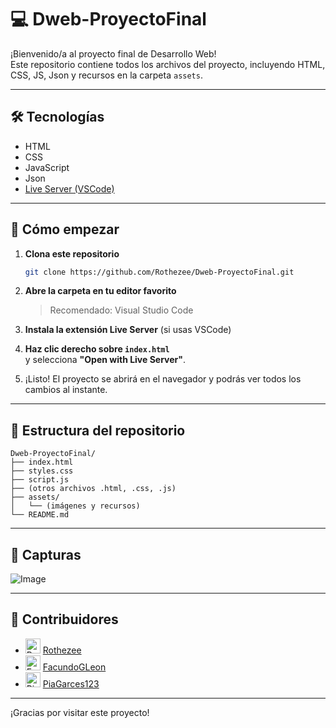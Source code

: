 # 💻 Dweb-ProyectoFinal

¡Bienvenido/a al proyecto final de Desarrollo Web!  
Este repositorio contiene todos los archivos del proyecto, incluyendo HTML, CSS, JS, Json y recursos en la carpeta `assets`.

---

## 🛠️ Tecnologías

- HTML  
- CSS  
- JavaScript
- Json
- [Live Server (VSCode)](https://marketplace.visualstudio.com/items?itemName=ritwickdey.LiveServer)

---

## 🚀 Cómo empezar

1. **Clona este repositorio**
   ```bash
   git clone https://github.com/Rothezee/Dweb-ProyectoFinal.git
   ```

2. **Abre la carpeta en tu editor favorito**  
   > Recomendado: Visual Studio Code

3. **Instala la extensión Live Server** (si usas VSCode)

4. **Haz clic derecho sobre `index.html`**  
   y selecciona **"Open with Live Server"**.

5. ¡Listo! El proyecto se abrirá en el navegador y podrás ver todos los cambios al instante.

---

## 📁 Estructura del repositorio

```
Dweb-ProyectoFinal/
├── index.html
├── styles.css
├── script.js
├── (otros archivos .html, .css, .js)
├── assets/
│   └── (imágenes y recursos)
└── README.md
```

---

## 📸 Capturas

![Image](https://github.com/user-attachments/assets/ee806886-1dbe-40dc-879a-ada6a41d820d)

---

## 👥 Contribuidores

- <img src="https://avatars.githubusercontent.com/u/176447136?v=4" width="24" alt="Rothezee"/> [Rothezee](https://github.com/Rothezee)
- <img src="https://avatars.githubusercontent.com/u/190776380?v=4" width="24" alt="FacundoGLeon"/> [FacundoGLeon](https://github.com/FacundoGLeon)
- <img src="https://avatars.githubusercontent.com/u/188462919?v=4" width="24" alt="PiaGarces123"/> [PiaGarces123](https://github.com/PiaGarces123)

---

¡Gracias por visitar este proyecto!
